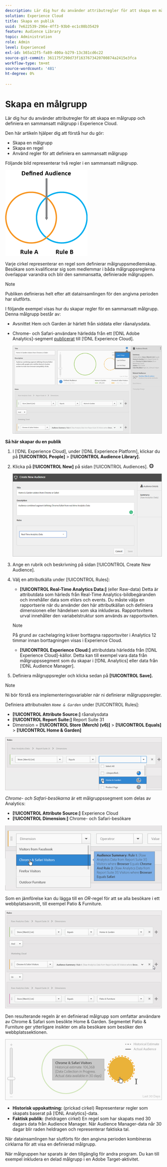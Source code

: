 ```yaml
---
description: Lär dig hur du använder attributregler för att skapa en målgrupp och definiera en sammansatt målgrupp i Adobe Experience Cloud.
solution: Experience Cloud
title: Skapa en publik
uuid: 7e622539-296e-4ff3-93b0-ec1c08b35429
feature: Audience Library
topic: Administration
role: Admin
level: Experienced
exl-id: b65a12f5-fa89-400a-b279-13c381cd6c22
source-git-commit: 361175f290d73f1637673420700874a2415e3fca
workflow-type: tm+mt
source-wordcount: '481'
ht-degree: 0%

---
```


# Skapa en målgrupp

Lär dig hur du använder attributregler för att skapa en målgrupp och definiera en sammansatt målgrupp i Experience Cloud.

Den här artikeln hjälper dig att förstå hur du gör:

* Skapa en målgrupp
* Skapa en regel
* Använd regler för att definiera en sammansatt målgrupp

Följande bild representerar två regler i en sammansatt målgrupp.

![Två regler i en sammansatt målgrupp](assets/audience_sharing.png)

Varje cirkel representerar en regel som definierar målgruppsmedlemskap. Besökare som kvalificerar sig som medlemmar i båda målgruppsreglerna överlappar varandra och blir den sammansatta, definierade målgruppen.

>[!NOTE]
>
>Publiken definieras helt efter att datainsamlingen för den angivna perioden har slutförts.

I följande exempel visas hur du skapar regler för en sammansatt målgrupp. Denna målgrupp består av:

* Avsnittet Hem och Garden är härlett från siddata eller råanalysdata.
* Chrome- och Safari-användare härledda från ett [!DNL Adobe Analytics]-segment [publicerat](overview.md) till [!DNL Experience Cloud].

  ![Skapa regler för en sammansatt målgrupp](assets/audience_create.png)

**Så här skapar du en publik**

1. I [!DNL Experience Cloud], under [!DNL Experience Platform], klickar du på **[!UICONTROL People]** > **[!UICONTROL Audience Library].**
1. Klicka på **[!UICONTROL New]** på sidan [!UICONTROL Audiences]. ![lägg till](assets/add_icon_small.png)

   ![Stegresultat](assets/audience_create_new.png)

1. Ange en rubrik och beskrivning på sidan [!UICONTROL Create New Audience].
1. Välj en attributkälla under [!UICONTROL Rules]:

   * **[!UICONTROL Real-Time Analytics Data:]** (eller Raw-data) Detta är attributdata som härleds från Real-Time Analytics-bildbegäranden och innehåller data som eVars och events. Du måste välja en rapportserie när du använder den här attributkällan och definiera dimensionen eller händelsen som ska inkluderas. Rapportsvitens urval innehåller den variabelstruktur som används av rapportsviten.

   >[!NOTE]
   >
   >På grund av cachelagring kräver borttagna rapportsviter i Analytics 12 timmar innan borttagningen visas i Experience Cloud.

   * **[!UICONTROL Experience Cloud:]** attributdata härledda från [!DNL Experience Cloud]-källor. Detta kan till exempel vara data från målgruppssegment som du skapar i [!DNL Analytics] eller data från [!DNL Audience Manager].

1. Definiera målgruppsregler och klicka sedan på **[!UICONTROL Save].**

>[!NOTE]
>
>Ni bör förstå era implementeringsvariabler när ni definierar målgruppsregler.

Definiera attributvalen *`Home & Garden`* under [!UICONTROL Rules]:

* **[!UICONTROL Attribute Source:]** råanalysdata
* **[!UICONTROL Report Suite:]** Report Suite 31
* Dimension = **[!UICONTROL Store (Merch) (v6)]** > **[!UICONTROL Equals]** > **[!UICONTROL Home & Garden]**

![Attributmarkeringar i målgruppsbiblioteket](assets/home_garden.png)

*Chrome- och Safari-besökarna* är ett målgruppssegment som delas av Analytics:

* **[!UICONTROL Attribute Source:]** Experience Cloud
* **[!UICONTROL Dimension:]** Chrome- och Safari-besökare

![Chrome- och Safari-besökare](assets/chrome_safari.png)

Som en jämförelse kan du lägga till en *OR*-regel för att se alla besökare i ett webbplatsavsnitt, till exempel Patio &amp; Furniture.

![OR-regel för en målgrupp](assets/audiences_rule_patio.png)

Den resulterande regeln är en definierad målgrupp som omfattar användare av Chrome &amp; Safari som besökte Home &amp; Garden. Segmentet Patio &amp; Furniture ger ytterligare insikter om alla besökare som besöker den webbplatssektionen.

![Definierad målgrupp i Experience Cloud](assets/defined_audience.png)

* **Historisk uppskattning:** (prickad cirkel) Representerar regler som skapats baserat på [!DNL Analytics]-data.
* **Faktisk publik:** (heldragen cirkel) En regel som har skapats med 30 dagars data från Audience Manager. När Audience Manager-data når 30 dagar blir raden heldragen och representerar faktiska tal.

När datainsamlingen har slutförts för den angivna perioden kombineras cirklarna för att visa en definierad målgrupp.

När målgruppen har sparats är den tillgänglig för andra program. Du kan till exempel inkludera en delad målgrupp i en Adobe Target-aktivitet.
